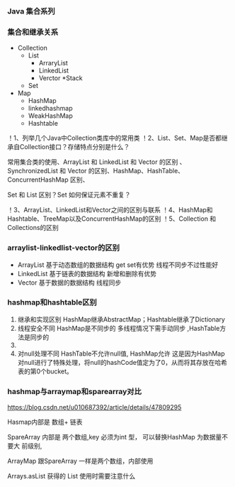 ### Java 集合系列

### 集合和继承关系
* Collection
    * List
        * ArraryList
        * LinkedList
        * Verctor
            *Stack
    * Set
* Map
    * HashMap
    * linkedhashmap
    * WeakHashMap
    * Hashtable



！1、列举几个Java中Collection类库中的常用类
！2、List、Set、Map是否都继承自Collection接口？存储特点分别是什么？

常用集合类的使用、ArrayList 和 LinkedList 和 Vector 的区别 、SynchronizedList 和 Vector 的区别、HashMap、HashTable、ConcurrentHashMap 区别、

Set 和 List 区别？Set 如何保证元素不重复？

 ！3、ArrayList、LinkedList和Vector之间的区别与联系
！4、HashMap和Hashtable、TreeMap以及ConcurrentHashMap的区别
！5、Collection 和 Collections的区别


### arraylist-linkedlist-vector的区别
- ArrayList 基于动态数组的数据结构  get set有优势  线程不同步不过性能好
- LinkedList 基于链表的数据结构  新增和删除有优势
- Vector 基于数据的数据结构  线程同步

### hashmap和hashtable区别
1. 继承和实现区别 HashMap继承AbstractMap；Hashtable继承了Dictionary
2. 线程安全不同 HashMap是不同步的 多线程情况下需手动同步 ,HashTable方法是同步的
3. 
3. 对null处理不同 HashTable不允许null值, HashMap允许 这是因为HashMap对null进行了特殊处理，将null的hashCode值定为了0，从而将其存放在哈希表的第0个bucket。

###  hashmap与arraymap和sparearray对比
https://blog.csdn.net/u010687392/article/details/47809295

Hasmap内部是 数组+ 链表

SpareArray 内部是 两个数组,key 必须为int 型， 可以替换HashMap 为数据量不要大 前级别,

ArrayMap 跟SpareArray 一样是两个数组，内部使用

Arrays.asList 获得的 List 使用时需要注意什么